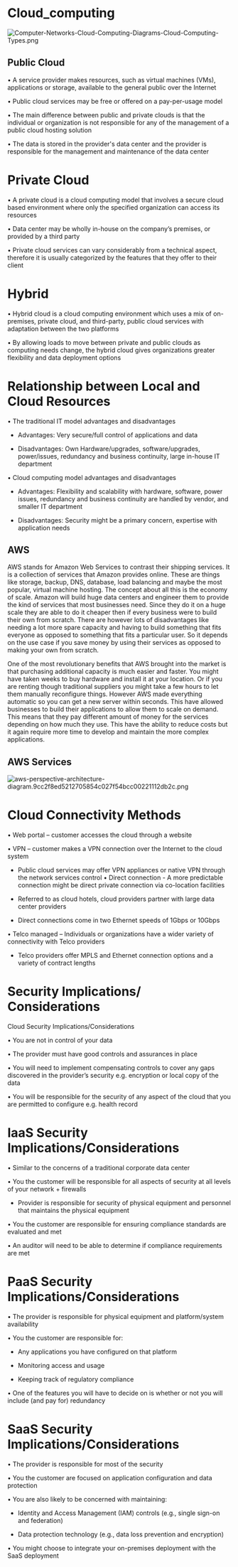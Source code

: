  # Cloud_computing
![Computer-Networks-Cloud-Computing-Diagrams-Cloud-Computing-Types.png](./Computer-Networks-Cloud-Computing-Diagrams-Cloud-Computing-Types.png)

## Public Cloud 

• A service provider makes resources, such as virtual machines (VMs), applications or storage, available to the general public over the Internet 

• Public cloud services may be free or offered on a pay-per-usage model 

• The main difference between public and private clouds is that the individual or organization is not responsible for any of the management of a public cloud hosting solution 

• The data is stored in the provider's data center and the provider is responsible for the management and maintenance of the data center

# Private Cloud 

• A private cloud is a cloud computing model that involves a secure cloud based environment where only the specified organization can access its resources 

• Data center may be wholly in-house on the company’s premises, or provided by a third party 

• Private cloud services can vary considerably from a technical aspect, therefore it is usually categorized by the features that they offer to their client

# Hybrid 

• Hybrid cloud is a cloud computing environment which uses a mix of on-premises, private cloud, and third-party, public cloud services with adaptation between the two platforms 

• By allowing loads to move between private and public clouds as computing needs change, the hybrid cloud gives organizations greater flexibility and data deployment options

# Relationship between Local and Cloud Resources 

• The traditional IT model advantages and disadvantages 
  
  - Advantages: Very secure/full control of applications and data 
  
  - Disadvantages: Own Hardware/upgrades, software/upgrades, power/issues, redundancy and business continuity, large in-house IT department 

• Cloud computing model advantages and disadvantages 

  - Advantages: Flexibility and scalability with hardware, software, power issues, redundancy and business continuity are handled by vendor, and smaller IT department 
  
  - Disadvantages: Security might be a primary concern, expertise with application needs

## AWS

AWS stands for Amazon Web Services to contrast their shipping services. It is a collection of services that Amazon provides online. These are things like storage, backup, DNS, database, load balancing and maybe the most popular, virtual machine hosting. The concept about all this is the economy of scale. Amazon will build huge data centers and engineer them to provide the kind of services that most businesses need. Since they do it on a huge scale they are able to do it cheaper then if every business were to build their own from scratch. There are however lots of disadvantages like needing a lot more spare capacity and having to build something that fits everyone as opposed to something that fits a particular user. So it depends on the use case if you save money by using their services as opposed to making your own from scratch.

One of the most revolutionary benefits that AWS brought into the market is that purchasing additional capacity is much easier and faster. You might have taken weeks to buy hardware and install it at your location. Or if you are renting though traditional suppliers you might take a few hours to let them manually reconfigure things. However AWS made everything automatic so you can get a new server within seconds. This have allowed businesses to build their applications to allow them to scale on demand. This means that they pay different amount of money for the services depending on how much they use. This have the ability to reduce costs but it again require more time to develop and maintain the more complex applications.

## AWS Services
![aws-perspective-architecture-diagram.9cc2f8ed5212705854c027f54bcc00221112db2c.png](./aws-perspective-architecture-diagram.9cc2f8ed5212705854c027f54bcc00221112db2c.png)

#  Cloud Connectivity Methods 

• Web portal – customer accesses the cloud through a website 

• VPN – customer makes a VPN connection over the Internet to the cloud system 
  
  - Public cloud services may offer VPN appliances or native VPN through the network services control • Direct connection - A more predictable connection might be direct private connection via co-location facilities 
  
  - Referred to as cloud hotels, cloud providers partner with large data center providers 
 
  - Direct connections come in two Ethernet speeds of 1Gbps or 10Gbps 
 
• Telco managed – Individuals or organizations have a wider variety of connectivity with Telco providers 
 
  - Telco providers offer MPLS and Ethernet connection options and a variety of contract lengths

# Security Implications/ Considerations

Cloud Security Implications/Considerations 

• You are not in control of your data 

• The provider must have good controls and assurances in place 

• You will need to implement compensating controls to cover any gaps discovered in the provider’s security e.g. encryption or local copy of the data

• You will be responsible for the security of any aspect of the cloud that you are permitted to configure e.g. health record

# IaaS Security Implications/Considerations 

• Similar to the concerns of a traditional corporate data center 

• You the customer will be responsible for all aspects of security at all levels of your network + firewalls

  - Provider is responsible for security of physical equipment and personnel that maintains the physical equipment 

• You the customer are responsible for ensuring compliance standards are evaluated and met 

• An auditor will need to be able to determine if compliance requirements are met

# PaaS Security Implications/Considerations 

• The provider is responsible for physical equipment and platform/system availability 

• You the customer are responsible for: 
  
  - Any applications you have configured on that platform 
  
  - Monitoring access and usage 
  
  - Keeping track of regulatory compliance 

• One of the features you will have to decide on is whether or not you will include (and pay for) redundancy

# SaaS Security Implications/Considerations 

• The provider is responsible for most of the security 

• You the customer are focused on application configuration and data protection 

• You are also likely to be concerned with maintaining: 
  
  - Identity and Access Management (IAM) controls (e.g., single sign-on and federation) 
  
  - Data protection technology (e.g., data loss prevention and encryption) 

• You might choose to integrate your on-premises deployment with the SaaS deployment



